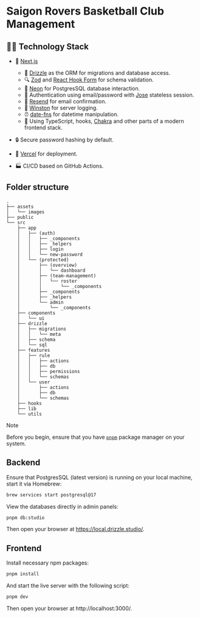 # Saigon Rovers Basketball Club Management

## 🧑‍💻 Technology Stack

- 🚀 [Next.js](https://nextjs.org/)

  - 🧰 [Drizzle](https://orm.drizzle.team/) as the ORM for migrations and database access.
  - 🔍 [Zod](https://zod.dev/) and [React Hook Form](https://react-hook-form.com/) for schema validation.
  - 💾 [Neon](https://vercel.com/marketplace/neon) for PostgresSQL database interaction.
  - 🔑 Authentication using email/password with [Jose](https://www.npmjs.com/package/jose) stateless session.
  - 📩 [Resend](https://resend.com/) for email confirmation.
  - 🌊 [Winston](https://github.com/winstonjs/winston) for server logging.
  - ⏰ [date-fns](https://date-fns.org/) for datetime manipulation.
  - 💃 Using TypeScript, hooks, [Chakra](https://chakra-ui.com/) and other parts of a modern frontend stack.

- 🔒 Secure password hashing by default.
- 🚢 [Vercel](http://vercel.com/) for deployment.
- 🏭 CI/CD based on GitHub Actions.

## Folder structure

```
.
├── assets
│   └── images
├── public
└── src
    ├── app
    │   ├── (auth)
    │   │   ├── _components
    │   │   ├── _helpers
    │   │   ├── login
    │   │   └── new-password
    │   └── (protected)
    │       ├── (overview)
    │       │   └── dashboard
    │       ├── (team-management)
    │       │   └── roster
    │       │       └── _components
    │       ├── _components
    │       ├── _helpers
    │       └── admin
    │           └── _components
    ├── components
    │   └── ui
    ├── drizzle
    │   ├── migrations
    │   │   └── meta
    │   ├── schema
    │   └── sql
    ├── features
    │   ├── rule
    │   │   ├── actions
    │   │   ├── db
    │   │   ├── permissions
    │   │   └── schemas
    │   └── user
    │       ├── actions
    │       ├── db
    │       └── schemas
    ├── hooks
    ├── lib
    └── utils
```

> [!NOTE]  
> Before you begin, ensure that you have [`pnpm`](https://pnpm.io/) package manager on your system.

## Backend

Ensure that PostgresSQL (latest version) is running on your local machine, start it via Homebrew:

```bash
brew services start postgresql@17
```

View the databases directly in admin panels:

```bash
pnpm db:studio
```

Then open your browser at https://local.drizzle.studio/.

## Frontend

Install necessary npm packages:

```bash
pnpm install
```

And start the live server with the following script:

```bash
pnpm dev
```

Then open your browser at http://localhost:3000/.
